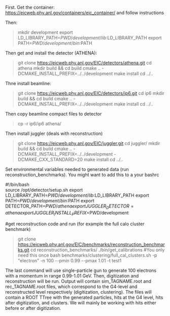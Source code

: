 First. Get the container: https://eicweb.phy.anl.gov/containers/eic_container/
and follow instructions

Then: 

> mkdir development
> export LD_LIBRARY_PATH=$PWD/development/lib:$LD_LIBRARY_PATH
> export PATH=$PWD/development/bin:$PATH

Then get and install the detector (ATHENA):

> git clone https://eicweb.phy.anl.gov/EIC/detectors/athena.git
> cd athena
> mkdir build && cd build
> cmake .. -DCMAKE_INSTALL_PREFIX=../../development
> make install
> cd ../..

Thne install beamline: 

> git clone https://eicweb.phy.anl.gov/EIC/detectors/ip6.git
> cd ip6
> mkdir build && cd build
> cmake .. -DCMAKE_INSTALL_PREFIX=../../development
> make install
> cd ../..

Then copy beamline compact files to detector
> cp -r ip6/ip6 athena/

Then install juggler (deals with reconstruction)

> git clone https://eicweb.phy.anl.gov/EIC/juggler.git
> cd juggler/
> mkdir build && cd build
> cmake .. -DCMAKE_INSTALL_PREFIX=../../development -DCMAKE_CXX_STANDARD=20
> make install
> cd ../..

Set environmental variables needed to generated data (run reconstruction_benchmarks). You might want to add this to a your bashrc
 
#!/bin/bash                                                                     
source /opt/detector/setup.sh
export LD_LIBRARY_PATH=$PWD/development/lib:$LD_LIBRARY_PATH
export PATH=$PWD/development/bin:$PATH
export DETECTOR_PATH=$PWD/athena
export JUGGLER_DETECTOR=athena
export JUGGLER_INSTALL_PREFIX=$PWD/development


#get reconstruction code and run (for example the full calo cluster benchmark)
> git clone https://eicweb.phy.anl.gov/EIC/benchmarks/reconstruction_benchmarks.git
> cd reconstruction_benchmarks/
> ./bin/get_calibrations                                      #You only need this once
> bash benchmarks/clustering/full_cal_clusters.sh -p "electron" -n 100 --pmin 0.99 --pmax 1.01 -t test1

The last command will use single-particle gun to generate 100 electrons with a momentum in range 0.99-1.01 GeV. 
Then, digitization and reconstruction will be run. 
Output will contain sim_TAGNAME.root and rec_TAGNAME.root files, which correspond to the G4-level and reconstructed level respectively (digitization, clustering). 
The files will contain a ROOT TTree with the generated particles, hits at the G4 level, hits after digitization, and clusters. 
We will mainly be working with hits either before or after digitization.

